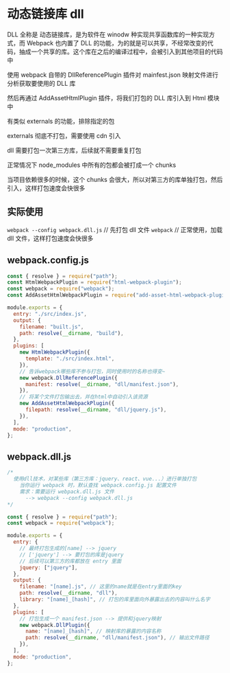 # 动态链接库 dll

DLL 全称是 动态链接库，是为软件在 winodw 种实现共享函数库的一种实现方式，而 Webpack 也内置了 DLL 的功能，为的就是可以共享，不经常改变的代码，抽成一个共享的库。这个库在之后的编译过程中，会被引入到其他项目的代码中

使用 webpack 自带的 DllReferencePlugin 插件对 mainfest.json 映射文件进行分析获取要使用的 DLL 库

然后再通过 AddAssetHtmlPlugin 插件，将我们打包的 DLL 库引入到 Html 模块中

有类似 externals 的功能，排除指定的包

externals 彻底不打包，需要使用 cdn 引入

dll 需要打包一次第三方库，后续就不需要重复打包

正常情况下 node_modules 中所有的包都会被打成一个 chunks

当项目依赖很多的时候，这个 chunks 会很大，所以对第三方的库单独打包，然后引入，这样打包速度会快很多

## 实际使用

`webpack --config webpack.dll.js` // 先打包 dll 文件
`webpack` // 正常使用，加载 dll 文件，这样打包速度会快很多

## webpack.config.js

```js
const { resolve } = require("path");
const HtmlWebpackPlugin = require("html-webpack-plugin");
const webpack = require("webpack");
const AddAssetHtmlWebpackPlugin = require("add-asset-html-webpack-plugin");

module.exports = {
  entry: "./src/index.js",
  output: {
    filename: "built.js",
    path: resolve(__dirname, "build"),
  },
  plugins: [
    new HtmlWebpackPlugin({
      template: "./src/index.html",
    }),
    // 告诉webpack哪些库不参与打包，同时使用时的名称也得变~
    new webpack.DllReferencePlugin({
      manifest: resolve(__dirname, "dll/manifest.json"),
    }),
    // 将某个文件打包输出去，并在html中自动引入该资源
    new AddAssetHtmlWebpackPlugin({
      filepath: resolve(__dirname, "dll/jquery.js"),
    }),
  ],
  mode: "production",
};
```

## webpack.dll.js

```js
/*
  使用dll技术，对某些库（第三方库：jquery、react、vue...）进行单独打包
    当你运行 webpack 时，默认查找 webpack.config.js 配置文件
    需求：需要运行 webpack.dll.js 文件
      --> webpack --config webpack.dll.js
*/

const { resolve } = require("path");
const webpack = require("webpack");

module.exports = {
  entry: {
    // 最终打包生成的[name] --> jquery
    // ['jquery'] --> 要打包的库是jquery
    // 后续可以第三方的库都放在 entry 里面
    jquery: ["jquery"],
  },
  output: {
    filename: "[name].js", // 这里的name就是在entry里面的key
    path: resolve(__dirname, "dll"),
    library: "[name]_[hash]", // 打包的库里面向外暴露出去的内容叫什么名字
  },
  plugins: [
    // 打包生成一个 manifest.json --> 提供和jquery映射
    new webpack.DllPlugin({
      name: "[name]_[hash]", // 映射库的暴露的内容名称
      path: resolve(__dirname, "dll/manifest.json"), // 输出文件路径
    }),
  ],
  mode: "production",
};
```
